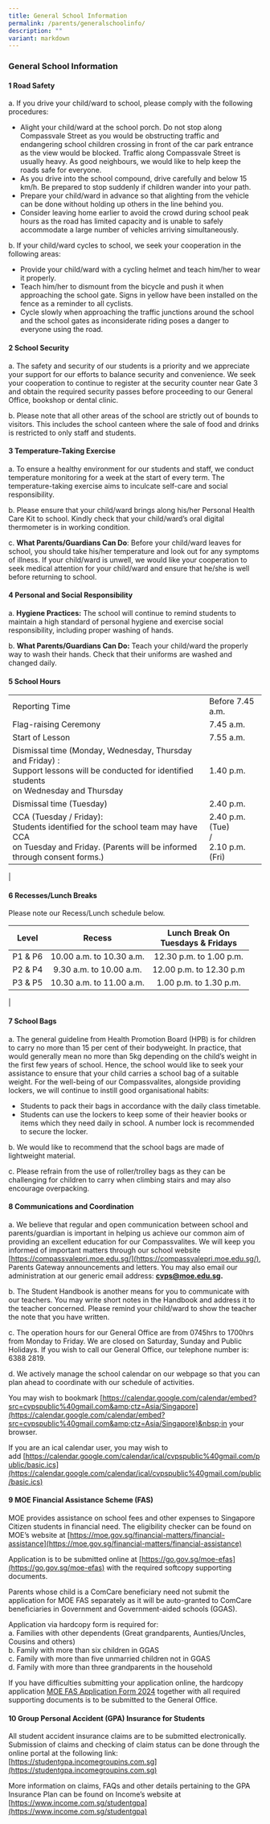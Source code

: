 ```yaml
---
title: General School Information
permalink: /parents/generalschoolinfo/
description: ""
variant: markdown
---
```

### **General School Information**
#### **1  Road Safety**
a. If you drive your child/ward to school, please comply with the following procedures:
*  Alight your child/ward at the school porch. Do not stop along Compassvale Street as you would be obstructing traffic and endangering school children crossing in front of the car park entrance as the view would be blocked. Traffic along Compassvale Street is usually heavy. As good neighbours, we would like to help keep the roads safe for everyone.
* As you drive into the school compound, drive carefully and below 15 km/h. Be prepared to stop suddenly if children wander into your path.
* Prepare your child/ward in advance so that alighting from the vehicle can be done without holding up others in the line behind you.
* Consider leaving home earlier to avoid the crowd during school peak hours as the road has limited capacity and is unable to safely accommodate a large number of vehicles arriving simultaneously.

b. If your child/ward cycles to school, we seek your cooperation in the following areas:
* Provide your child/ward with a cycling helmet and teach him/her to wear it properly.
* Teach him/her to dismount from the bicycle and push it when approaching the school gate. Signs in yellow have been installed on the fence as a reminder to all cyclists.
* Cycle slowly when approaching the traffic junctions around the school and the school gates as inconsiderate riding poses a danger to everyone using the road.  

#### **2 School Security**
a.  The safety and security of our students is a priority and we appreciate your support for our efforts to balance security and convenience. We seek your cooperation to continue to register at the security counter near Gate 3 and obtain the required security passes before proceeding to our General Office, bookshop or dental clinic. 

b.   Please note that all other areas of the school are strictly out of bounds to visitors. This includes the school canteen where the sale of food and drinks is restricted to only staff and students. 

#### **3  Temperature-Taking Exercise**
a.   To ensure a healthy environment for our students and staff, we conduct temperature monitoring for a week at the start of every term. The temperature-taking exercise aims to inculcate self-care and social responsibility.
 
b.   Please ensure that your child/ward brings along his/her Personal Health Care Kit to school. Kindly check that your child/ward’s oral digital thermometer is in working condition.
 
c.    **What Parents/Guardians Can Do**: Before your child/ward leaves for school, you should take his/her temperature and look out for any symptoms of illness. If your child/ward is unwell, we would like your cooperation to seek medical attention for your child/ward and ensure that he/she is well before returning to school. 

#### **4  Personal and Social Responsibility**
a.  **Hygiene Practices:** The school will continue to remind students to maintain a high standard of personal hygiene and exercise social responsibility, including proper washing of hands.
 
b.   **What Parents/Guardians Can Do:** Teach your child/ward the properly way to wash their hands. Check that their uniforms are washed and changed daily.

#### **5  School Hours**

|  |  |
|---|---|
| Reporting Time |  Before 7.45 a.m. |
| Flag-raising Ceremony |  7.45 a.m. |
| Start of Lesson |  7.55 a.m. |
| Dismissal time (Monday, Wednesday, Thursday and Friday) :<br>Support lessons will be conducted for identified students<br>on Wednesday and Thursday |  1.40 p.m. |
| Dismissal time (Tuesday) |  2.40 p.m. |
| CCA (Tuesday / Friday):<br>Students identified for the school team may have CCA<br>on Tuesday and Friday. (Parents will be informed through consent forms.) | 2.40 p.m. (Tue) <br> /<br>2.10 p.m. (Fri) |
|

#### **6  Recesses/Lunch Breaks**

Please&nbsp;note our Recess/Lunch schedule below.

| Level | Recess | Lunch Break On <br> Tuesdays &amp; Fridays |
|:---:|:---:|:---:|
| P1 &amp; P6	 | 10.00 a.m. to 10.30 a.m.	 | 12.30 p.m. to 1.00 p.m. |
| P2 &amp; P4	 | 9.30 a.m. to 10.00 a.m.	 | 12.00 p.m. to 12.30 p.m |
| P3 &amp; P5	 | 10.30 a.m. to 11.00 a.m.	 | 1.00 p.m.  to 1.30 p.m. |
|

#### **7  School Bags**
a.	The general guideline from Health Promotion Board (HPB) is for children to carry no more than 15 per cent of their bodyweight. In practice, that would generally mean no more than 5kg depending on the child’s weight in the first few years of school. Hence, the school would like to seek your assistance to ensure that your child carries a school bag of a suitable weight. For the well-being of our Compassvalites, alongside providing lockers, we will continue to instill good organisational habits:
* Students to pack their bags in accordance with the daily class timetable. 
* Students can use the lockers to keep some of their heavier books or items which they need daily in school. A number lock is recommended to secure the locker.


b. We would like to recommend that the school bags are made of lightweight material.

c. Please refrain from the use of roller/trolley bags as they can be challenging for children to carry when climbing stairs and may also encourage overpacking. 

#### **8  Communications and Coordination**
a.    We believe that regular and open communication between school and parents/guardian is important in helping us achieve our common aim of providing an excellent education for our Compassvalites. We will keep you informed of important matters through our school website [https://compassvalepri.moe.edu.sg/](https://compassvalepri.moe.edu.sg/), Parents Gateway announcements and letters. You may also email our administration at our generic email address: **cvps@moe.edu.sg.**

b.    The Student Handbook is another means for you to communicate with our teachers. You may write short notes in the Handbook and address it to the teacher concerned. Please remind your child/ward to show the teacher the note that you have written. 

c.    The operation hours for our General Office are from 0745hrs to 1700hrs from Monday to Friday. We are closed on Saturday, Sunday and Public Holidays. If you wish to call our General Office, our telephone number is: 6388 2819.

d.    We actively manage the school calendar on our webpage so that you can plan ahead to coordinate with our schedule of activities.

You may wish to bookmark&nbsp;[https://calendar.google.com/calendar/embed?src=cvpspublic%40gmail.com&amp;ctz=Asia/Singapore](https://calendar.google.com/calendar/embed?src=cvpspublic%40gmail.com&amp;ctz=Asia/Singapore)&nbsp;in your browser.

If you are an ical calendar user, you may wish to add&nbsp;[https://calendar.google.com/calendar/ical/cvpspublic%40gmail.com/public/basic.ics](https://calendar.google.com/calendar/ical/cvpspublic%40gmail.com/public/basic.ics)

#### **9  MOE Financial Assistance Scheme (FAS)**

MOE provides assistance on school fees and other expenses to Singapore Citizen students in financial need. The eligibility checker can be found on MOE’s website at [https://moe.gov.sg/financial-matters/financial-assistance](https://moe.gov.sg/financial-matters/financial-assistance) 

Application is to be submitted online at [https://go.gov.sg/moe-efas](https://go.gov.sg/moe-efas) with the required softcopy supporting documents. 

Parents whose child is a ComCare beneficiary need not submit the application for MOE FAS separately as it will be auto-granted to ComCare beneficiaries in Government and Government-aided schools (GGAS). 

Application via hardcopy form is required for: <br>
a.	Families with other dependents (Great grandparents, Aunties/Uncles, Cousins and others) <br>
b.	Family with more than six children in GGAS <br>
c.	Family with more than five unmarried children not in GGAS <br>
d.	Family with more than three grandparents in the household

If you have difficulties submitting your application online, the hardcopy application [MOE FAS Application Form 2024](/files/MOE_FAS_Application_Form.pdf) together with all required supporting documents is to be submitted to the General Office. 

#### **10  Group Personal Accident (GPA) Insurance for Students**

All student accident insurance claims are to be submitted electronically. Submission of claims and checking of claim status can be done through the online portal at the following link: [https://studentgpa.incomegroupins.com.sg](https://studentgpa.incomegroupins.com.sg)

More information on claims, FAQs and other details pertaining to the GPA Insurance Plan can be found on Income’s website at [https://www.income.com.sg/studentgpa](https://www.income.com.sg/studentgpa)